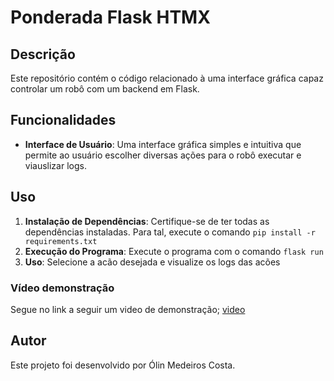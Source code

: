 # Ponderada Flask HTMX

## Descrição

Este repositório contém o código relacionado à uma interface gráfica capaz controlar um robô com um backend em Flask.

## Funcionalidades

- **Interface de Usuário**: Uma interface gráfica simples e intuitiva que permite ao usuário escolher diversas ações para o robô executar e viauslizar logs.

## Uso

1. **Instalação de Dependências**: Certifique-se de ter todas as dependências instaladas. Para tal, execute o comando `pip install -r requirements.txt`
3. **Execução do Programa**: Execute o programa com o comando `flask run`
3. **Uso**: Selecione a acão desejada e visualize os logs das acões
### Vídeo demonstração

Segue no link a seguir um video de demonstração; [video](https://youtu.be/h7pCnesdOCw)

## Autor

Este projeto foi desenvolvido por Ólin Medeiros Costa.
